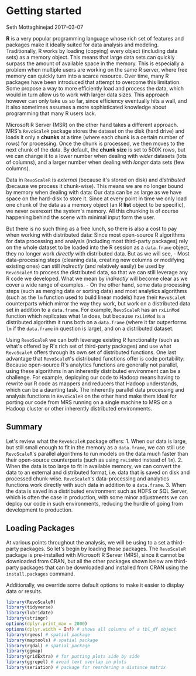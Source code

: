 Getting started
================
Seth Mottaghinejad
2017-03-07

**R** is a very popular programming language whose rich set of features and packages make it ideally suited for data analysis and modeling. Traditionally, R works by loading (copying) every object (including data sets) as a memory object. This means that large data sets can quickly surpass the amount of available space in the memory. This is especially a problem when multiple users are working on the same R server, where free memory can quickly turn into a scarce resource. Over time, many R packages have been introduced that attempt to overcome this limitation. Some propose a way to more efficiently load and process the data, which would in turn allow us to work with larger data sizes. This approach however can only take us so far, since efficiency eventually hits a wall, and it also sometimes assumes a more sophisticated knowledge about programming that many R users lack.

Microsoft R Server (MSR) on the other hand takes a different approach. MRS's `RevoScaleR` package stores the dataset on the disk (hard drive) and loads it only a **chunks** at a time (where each chunk is a certain number of rows) for processing. Once the chunk is processed, we then moves to the next chunk of the data. By default, the **chunk size** is set to 500K rows, but we can change it to a lower number when dealing with *wider* datasets (lots of columns), and a larger number when dealing with *longer* data sets (few columns).

Data in `RevoScaleR` is *external* (because it's stored on disk) and *distributed* (because we process it chunk-wise). This means we are no longer bound by memory when dealing with data: Our data can be as large as we have space on the hard-disk to store it. Since at every point in time we only load one chunk of the data as a memory object (an R **list** object to be specific), we never overexert the system's memory. All this chunking is of course happening behind the scene with minimal input form the user.

But there is no such thing as a free lunch, so there is also a cost to pay when working with distributed data: Since most open-source R algorithms for data processing and analysis (including most third-party packages) rely on the whole dataset to be loaded into the R session as a `data.frame` object, they no longer work *directly* with distributed data. But as we will see, - Most data-processing steps (cleaning data, creating new columns or modifying existing ones) can still *indirectly* (and relatively easily) be used by `RevoScaleR` to process the distributed data, so that we can still leverage any R code we developed. What we mean by *indirectly* will become clear as we cover a wide range of examples. - On the other hand, some data processing steps (such as merging data or sorting data) and most analytics algorithms (such as the `lm` function used to build linear models) have their `RevoScaleR` counterparts which mirror the way they work, but work on a distributed data set in addition to a `data.frame`. For example, `RevoScaleR` has an `rxLinMod` function which replicates what `lm` does, but because `rxLinMod` is a distributed algorithm it runs both on a `data.frame` (where it far outperforms `lm` if the `data.frame` in question is large), and on a distributed dataset.

Using `RevoScaleR` we can both leverage existing R functionality (such as what's offered by R's rich set of third-party packages) and use what `RevoScaleR` offers through its own set of distributed functions. One last advantage that `RevoScaleR`'s distributed functions offer is code portability: Because open-source R's analytics functions are generally not parallel, using these algorithms in an inherently distributed environment can be a challenge. For example, deploying our code to Hadoop means having to rewrite our R code as mappers and reducers that Hadoop understands, which can be a daunting task. The inherently parallel data processing and analysis functions in `RevoScaleR` on the other hand make them ideal for porting our code from MRS running on a single machine to MRS on a Hadoop cluster or other inherently distributed environments.

Summary
-------

Let's review what the `RevoScaleR` package offers: 1. When our data is large, but still small enough to fit in the memory as a `data.frame`, we can still use `RevoScaleR`'s parallel algorithms to run models on the data much faster than their open-source counterparts (such as using `rxLinMod` instead of `lm`). 2. When the data is too large to fit in available memory, we can convert the data to an external and distributed format, i.e. data that is saved on disk and processed chunk-wise. `RevoScaleR`'s data-processing and analytics functions work directly with such data in addition to a `data.frame`. 3. When the data is saved in a distributed environment such as HDFS or SQL Server, which is often the case in production, with some minor adjustments we can deploy our code in such environments, reducing the hurdle of going from development to production.

Loading Packages
----------------

At various points throughout the analysis, we will be using to a set a third-party packages. So let's begin by loading those packages. The `RevoScaleR` package is pre-installed with Microsoft R Server (MRS), since it cannot be downloaded from CRAN, but all the other packages shown below are third-party packages that can be downloaded and installed from CRAN using the `install.packages` command.

Additionally, we override some default options to make it easier to display data or results.

``` r
library(RevoScaleR)
library(tidyverse)
library(lubridate)
library(stringr)
options(dplyr.print_max = 2000)
options(dplyr.width = Inf) # shows all columns of a tbl_df object
library(rgeos) # spatial package
library(maptools) # spatial package
library(rgdal) # spatial package
library(ggmap)
library(gridExtra) # for putting plots side by side
library(ggrepel) # avoid text overlap in plots
library(seriation) # package for reordering a distance matrix
```
